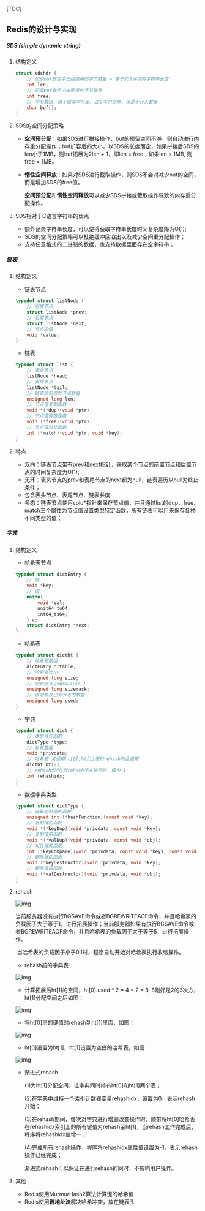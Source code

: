 [TOC]

## Redis的设计与实现

##### SDS (simple dynamic string)

1.  结构定义

    ```c
    struct sdshdr {
        // 记录buf数组中已经使用的字节数量 = 等于SDS保存的字符串长度
    	int len;
        // 记录buf数组中未使用的字节数量
        int free;
        // 字节数组，用于保存字符串，以空字符结尾，但是不计入数量
        char buf[];
    }
    ```

2.  SDS的空间分配策略

    -   **空间预分配**：如果SDS进行拼接操作，buf的预留空间不够，则自动进行内存重分配操作；buf扩容后的大小，以SDS的长度而定，如果拼接后SDS的len小于1MB，则buf拓展为2len + 1，即len = free；如果len > 1MB, 则 free = 1MB。

    -   **惰性空间释放**：如果对SDS进行截取操作，则SDS不会对减少buf的空间，而是增加SDS的free值。

        **空间预分配**和**惰性空间释放**可以减少SDS拼接或截取操作导致的内存重分配操作。

3.  SDS相对于C语言字符串的优点

    -   额外记录字符串长度，可以使得获取字符串长度时间复杂度降为O(1);
    -   SDS的空间分配策略可以杜绝缓冲区溢出以及减少空间重分配操作；
    -   支持任意格式的二进制的数据，也支持数据里面存在空字符串；

##### 链表

1.  结构定义

    -   链表节点

    ```c
    typedef struct listNode {
        // 前置节点
        struct listNode *prev;
        // 后置节点
        struct listNode *next;
        // 节点的值
        void *value;
    }
    ```

    -   链表

    ```c
    typedef struct list {
        // 表头节点
        listNode *head;
        // 表尾节点
        listNode *tail;
        // 链表所包含的节点数量
        unsigned long len;
        // 节点值复制函数
        void *(*dup)(void *ptr);
        // 节点值释放函数
        void (*free)(void *ptr);
        // 节点值对比函数
        int (*match)(void *ptr, void *key);
    }
    ```

2.  特点

    -   双向：链表节点带有prev和next指针，获取某个节点的前置节点和后置节点的时间复杂度为O(1);
    -   无环：表头节点的prev和表尾节点的next都为null，链表遍历以null为终止条件；
    -   包含表头节点、表尾节点、链表长度
    -   多态：链表节点使用void*指针来保存节点值，并且通过list的dup、free、match三个属性为节点值设置类型特定函数，所有链表可以用来保存各种不同类型的值；

##### 字典

1.  结构定义

    -   哈希表节点

    ```c
    typedef struct dictEntry {
        // 键
        void *key;
        // 值
        union{
            void *val;
            unit64_tu64;
            int64_ts64;
        } v;
        struct dictEntry *next;
    }
    ```

    -   哈希表

    ```c
    typedef struct dictht {
        // 哈希表数组
        dictEntry **table;
        // 哈希表大小
        unsigned long size;
        // 哈希表大小掩码=size-1
        unsigned long sizemask;
        // 该哈希表已有节点的数量
        unsigned long used;
    }
    ```

    -   字典

    ```c
    typedef struct dict {
        // 类型待定函数
        dictType *type;
        // 私有数据
        void *privdata;
        // 哈希表 常使用ht[0],ht[1]进行rehash时会使用
        dictht ht[2];
        // rehash索引;当rehash不在进行时，值为-1
        int rehashidx;
    }
    ```

    -   数据字典类型

    ```c
    typedef struct dictType {
        // 计算哈希值的函数
        unsigned int (*hashFunction)(const void *key);
        // 复制键的函数
        void *(*keyDup)(void *privdata, const void *key);
        // 复制值的函数
        void *(*valDup)(void *privdata, const void *obj);
        // 对比键的函数
        int (*keyCompare)(void *privdata, const void *key1, const void *key2);
        // 删除键的函数
        void (*keyDestructor)(void *privdata, void *key);
        // 删除值得函数
        void (*valDestructor)(void *privdata, void *obj);
    }
    ```

2.  rehash

    ![img](https://i.loli.net/2021/07/05/j5dWXxDs12cSvyK.png)

    ​	当前服务器没有执行BGSAVE命令或者BGREWRITEAOF命令，并且哈希表的负载因子大于等于1，进行拓展操作；当前服务器如果有执行BGSAVE命令或者BGREWRITEAOF命令，并且哈希表的负载因子大于等于5，进行拓展操作。

    ​	当哈希表的负载因子小于0.1时，程序自动开始对哈希表执行收缩操作。

    -   rehash前的字典表

    ![img](https://i.loli.net/2021/07/05/3Ncyp7xSEIkOfbJ.png)

    -   计算拓展后ht[1]的空间，ht[0].used * 2  = 4 * 2 = 8, 8刚好是2的3次方，ht[1]分配空间之后如图：

    ![img](https://i.loli.net/2021/07/05/zY4r6bQHLIwWBx2.png)

    -   将ht[0]里的键值对rehash到ht[1]里面，如图：

    ![img](https://i.loli.net/2021/07/05/NyfkY849bmeR2iA.png)

    -   ht[0]设置为ht[1]，ht[1]设置为空白的哈希表，如图：

    ![img](https://i.loli.net/2021/07/05/yazZoVcx7vHGJiP.png)

    -   渐进式rehash

        (1)为ht[1]分配空间，让字典同时持有ht[0]和ht[1]两个表；

        (2)在字典中维持一个索引计数器变量rehashidx，设置为0，表示rehash开始；

        (3)在rehash期间，每次对字典进行增删改查操作时，顺带将ht[0]哈希表在rehashidx索引上的所有键值对rehash至ht[1]，当rehash工作完成后，程序将rehashidx值增一；

        (4)完成所有rehash操作，程序将rehashidx属性值设置为-1，表示rehash操作已经完成；

        渐进式rehash可以保证在进行rehash的同时，不影响用户操作。

3.  其他

    -   Redis使用MurmurHash2算法计算键的哈希值
    -   Redis使用**链地址法**解决哈希冲突，放在链表头

